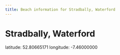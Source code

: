 ```yaml
---
title: Beach information for Stradbally, Waterford
---
```

# Stradbally, Waterford 

<div class="location-info">latitude: 52.80665171 longitude: -7.46000000</div>
<div id="met-eireann-warnings" onload="get_met_eireann_warnings(EI27)"></div>
<div></div>